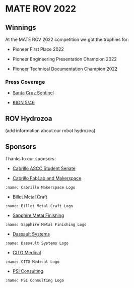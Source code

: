 # MATE ROV 2022

## Winnings

At the MATE ROV 2022 competition we got the trophies for:

* Pioneer First Place 2022

* Pioneer Engineering Presentation Champion 2022

* Pioneer Technical Documentation Champion 2022

### Press Coverage

* [Santa Cruz Sentinel](https://www.santacruzsentinel.com/2022/07/09/name-dropping-cabrillo-team-wins-underwater-robotics-competition/)

* [KION 5/46](https://youtu.be/mr34oDlB3G4)

## ROV Hydrozoa

(add information about our robot hydrozoa)

## Sponsors

Thanks to our sponsors:

* [Cabrillo ASCC Student Senate](https://www.cabrillo.edu/student-senate/)

* [Cabrillo FabLab and Makerspace](https://cabrillomakerspace.com/)
```{image} /_static/materov2022/sponsors/cabrillo_makerspace.png
:name: Cabrillo Makerspace Logo
```

* [Billet Metal Craft](https://billetmetalcraft.com/)
```{image} /_static/materov2022/sponsors/billet_metal_craft.jpg
:name: Billet Metal Craft Logo
```

* [Sapphire Metal Finishing](https://sapphirefinish.com/)
```{image} /_static/materov2022/sponsors/Sapphire_Metal_Finishing.png
:name: Sapphire Metal Finishing Logo
```

* [Dassault Systems](https://www.solidworks.com/)
```{image}  /_static/materov2022/sponsors/dassault_systems.png
:name: Dassault Systems Logo
```

* [CITO Medical](https://citomedical.com/)
```{image} /_static/materov2022/sponsors/cito_medical.jpg
:name: CITO Medical Logo
```

* [PSI Consulting](https://www.psiconsulting.com/)
```{image} /_static/materov2022/sponsors/psi_consulting.png
:name: PSI Consulting Logo
```
